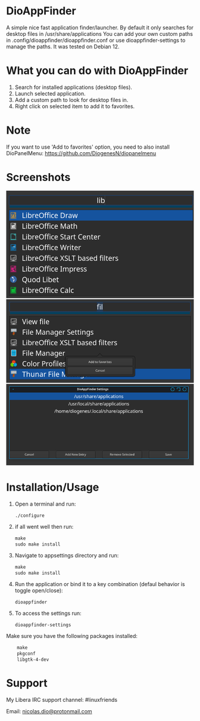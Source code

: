 # DioAppFinder
A simple nice fast application finder/launcher.
By default it only searches for desktop files in /usr/share/applications
You can add your own custom paths in .config/dioappfinder/dioappfinder.conf or use dioappfinder-settings to manage the paths. It was tested on Debian 12.

# What you can do with DioAppFinder
   1. Search for installed applications (desktop files).
   2. Launch selected application.
   3. Add a custom path to look for desktop files in.
   4. Right click on selected item to add it to favorites.

# Note
   If you want to use 'Add to favorites' option, you need to also install DioPanelMenu:
   https://github.com/DiogenesN/diopanelmenu

# Screenshots
![Alt text](https://github.com/DiogenesN/dioappfinder/blob/main/dioappfinder.png)
![Alt text](https://github.com/DiogenesN/dioappfinder/blob/main/dioappfinderaddtofav.png)
![Alt text](https://github.com/DiogenesN/dioappfinder/blob/main/dioappfindersettings.png)

# Installation/Usage
  1. Open a terminal and run:

		 ./configure

  2. if all went well then run:

		 make
		 sudo make install

  3. Navigate to appsettings directory and run:

		 make
		 sudo make install
		
  4. Run the application or bind it to a key combination (defaul behavior is toggle open/close):
  
		 dioappfinder
		
  5. To access the settings run:
  
		 dioappfinder-settings

 Make sure you have the following packages installed:

		make
		pkgconf
		libgtk-4-dev

# Support

   My Libera IRC support channel: #linuxfriends
   
   Email: nicolas.dio@protonmail.com

